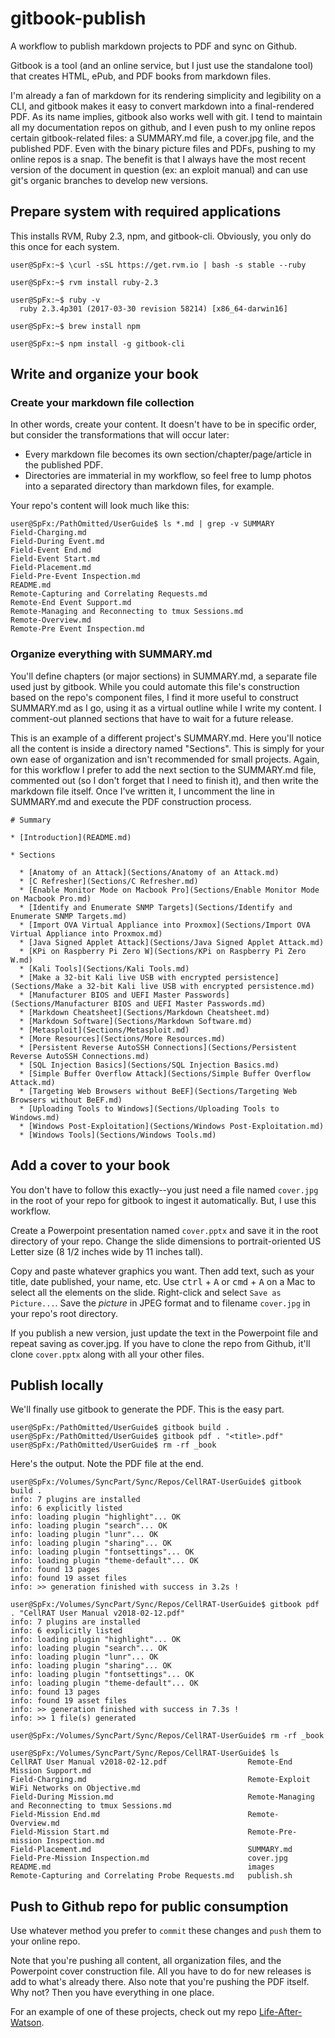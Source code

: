 gitbook-publish
================================================================================

A workflow to publish markdown projects to PDF and sync on Github.

Gitbook is a tool (and an online service, but I just use the standalone tool) that creates HTML, ePub, and PDF books from markdown files.

I'm already a fan of markdown for its rendering simplicity and legibility on a CLI, and gitbook makes it easy to convert markdown into a final-rendered PDF. As its name implies, gitbook also works well with git. I tend to maintain all my documentation repos on github, and I even push to my online repos certain gitbook-related files: a SUMMARY.md file, a cover.jpg file, and the published PDF. Even with the binary picture files and PDFs, pushing to my online repos is a snap. The benefit is that I always have the most recent version of the document in question (ex: an exploit manual) and can use git's organic branches to develop new versions.

Prepare system with required applications
--------------------------------------------------------------------------------

This installs RVM, Ruby 2.3, npm, and gitbook-cli. Obviously, you only do this once for each system.

```
user@SpFx:~$ \curl -sSL https://get.rvm.io | bash -s stable --ruby

user@SpFx:~$ rvm install ruby-2.3

user@SpFx:~$ ruby -v
  ruby 2.3.4p301 (2017-03-30 revision 58214) [x86_64-darwin16]

user@SpFx:~$ brew install npm

user@SpFx:~$ npm install -g gitbook-cli
```

Write and organize your book
--------------------------------------------------------------------------------

### Create your markdown file collection

In other words, create your content. It doesn't have to be in specific order, but consider the transformations that will occur later:

- Every markdown file becomes its own section/chapter/page/article in the published PDF.
- Directories are immaterial in my workflow, so feel free to lump photos into a separated directory than markdown files, for example.

Your repo's content will look much like this:

```
user@SpFx:/PathOmitted/UserGuide$ ls *.md | grep -v SUMMARY
Field-Charging.md
Field-During Event.md
Field-Event End.md
Field-Event Start.md
Field-Placement.md
Field-Pre-Event Inspection.md
README.md
Remote-Capturing and Correlating Requests.md
Remote-End Event Support.md
Remote-Managing and Reconnecting to tmux Sessions.md
Remote-Overview.md
Remote-Pre Event Inspection.md
```

### Organize everything with SUMMARY.md

You'll define chapters (or major sections) in SUMMARY.md, a separate file used just by gitbook. While you could automate this file's construction based on the repo's component files, I find it more useful to construct SUMMARY.md as I go, using it as a virtual outline while I write my content. I comment-out planned sections that have to wait for a future release.

This is an example of a different project's SUMMARY.md. Here you'll notice all the content is inside a directory named "Sections". This is simply for your own ease of organization and isn't recommended for small projects. Again, for this workflow I prefer to add the next section to the SUMMARY.md file, commented out (so I don't forget that I need to finish it), and then write the markdown file itself. Once I've written it, I uncomment the line in SUMMARY.md and execute the PDF construction process.

```
# Summary

* [Introduction](README.md)

* Sections

  * [Anatomy of an Attack](Sections/Anatomy of an Attack.md)
  * [C Refresher](Sections/C Refresher.md)
  * [Enable Monitor Mode on Macbook Pro](Sections/Enable Monitor Mode on Macbook Pro.md)
  * [Identify and Enumerate SNMP Targets](Sections/Identify and Enumerate SNMP Targets.md)
  * [Import OVA Virtual Appliance into Proxmox](Sections/Import OVA Virtual Appliance into Proxmox.md)
  * [Java Signed Applet Attack](Sections/Java Signed Applet Attack.md)
  * [KPi on Raspberry Pi Zero W](Sections/KPi on Raspberry Pi Zero W.md)
  * [Kali Tools](Sections/Kali Tools.md)
  * [Make a 32-bit Kali live USB with encrypted persistence](Sections/Make a 32-bit Kali live USB with encrypted persistence.md)
  * [Manufacturer BIOS and UEFI Master Passwords](Sections/Manufacturer BIOS and UEFI Master Passwords.md)
  * [Markdown Cheatsheet](Sections/Markdown Cheatsheet.md)
  * [Markdown Software](Sections/Markdown Software.md)
  * [Metasploit](Sections/Metasploit.md)
  * [More Resources](Sections/More Resources.md)
  * [Persistent Reverse AutoSSH Connections](Sections/Persistent Reverse AutoSSH Connections.md)
  * [SQL Injection Basics](Sections/SQL Injection Basics.md)
  * [Simple Buffer Overflow Attack](Sections/Simple Buffer Overflow Attack.md)
  * [Targeting Web Browsers without BeEF](Sections/Targeting Web Browsers without BeEF.md)
  * [Uploading Tools to Windows](Sections/Uploading Tools to Windows.md)
  * [Windows Post-Exploitation](Sections/Windows Post-Exploitation.md)
  * [Windows Tools](Sections/Windows Tools.md)
```

Add a cover to your book
--------------------------------------------------------------------------------

You don't have to follow this exactly--you just need a file named `cover.jpg` in the root of your repo for gitbook to ingest it automatically. But, I use this workflow.

Create a Powerpoint presentation named `cover.pptx` and save it in the root directory of your repo. Change the slide dimensions to portrait-oriented US Letter size (8 1/2 inches wide by 11 inches tall).

Copy and paste whatever graphics you want. Then add text, such as your title, date published, your name, etc. Use <kbd>ctrl</kbd> + <kbd>A</kbd> or <kbd>cmd</kbd> + <kbd>A</kbd> on a Mac to select all the elements on the slide. Right-click and select `Save as Picture...`. Save the <i>picture</i> in JPEG format and to filename `cover.jpg` in your repo's root directory.

If you publish a new version, just update the text in the Powerpoint file and repeat saving as cover.jpg. If you have to clone the repo from Github, it'll clone `cover.pptx` along with all your other files.

Publish locally
--------------------------------------------------------------------------------

We'll finally use gitbook to generate the PDF. This is the easy part.

```
user@SpFx:/PathOmitted/UserGuide$ gitbook build .
user@SpFx:/PathOmitted/UserGuide$ gitbook pdf . "<title>.pdf"
user@SpFx:/PathOmitted/UserGuide$ rm -rf _book
```

Here's the output. Note the PDF file at the end.

```
user@SpFx:/Volumes/SyncPart/Sync/Repos/CellRAT-UserGuide$ gitbook build .
info: 7 plugins are installed
info: 6 explicitly listed
info: loading plugin "highlight"... OK
info: loading plugin "search"... OK
info: loading plugin "lunr"... OK
info: loading plugin "sharing"... OK
info: loading plugin "fontsettings"... OK
info: loading plugin "theme-default"... OK
info: found 13 pages
info: found 19 asset files
info: >> generation finished with success in 3.2s !

user@SpFx:/Volumes/SyncPart/Sync/Repos/CellRAT-UserGuide$ gitbook pdf . "CellRAT User Manual v2018-02-12.pdf"
info: 7 plugins are installed
info: 6 explicitly listed
info: loading plugin "highlight"... OK
info: loading plugin "search"... OK
info: loading plugin "lunr"... OK
info: loading plugin "sharing"... OK
info: loading plugin "fontsettings"... OK
info: loading plugin "theme-default"... OK
info: found 13 pages
info: found 19 asset files
info: >> generation finished with success in 7.3s !
info: >> 1 file(s) generated

user@SpFx:/Volumes/SyncPart/Sync/Repos/CellRAT-UserGuide$ rm -rf _book

user@SpFx:/Volumes/SyncPart/Sync/Repos/CellRAT-UserGuide$ ls
CellRAT User Manual v2018-02-12.pdf                  Remote-End Mission Support.md
Field-Charging.md                                    Remote-Exploit WiFi Networks on Objective.md
Field-During Mission.md                              Remote-Managing and Reconnecting to tmux Sessions.md
Field-Mission End.md                                 Remote-Overview.md
Field-Mission Start.md                               Remote-Pre-mission Inspection.md
Field-Placement.md                                   SUMMARY.md
Field-Pre-Mission Inspection.md                      cover.jpg
README.md                                            images
Remote-Capturing and Correlating Probe Requests.md   publish.sh

```

Push to Github repo for public consumption
--------------------------------------------------------------------------------

Use whatever method you prefer to `commit` these changes and `push` them to your online repo.

Note that you're pushing all content, all organization files, and the Powerpoint cover construction file. All you have to do for new releases is add to what's already there. Also note that you're pushing the PDF itself. Why not? Then you have everything in one place.

For an example of one of these projects, check out my repo [Life-After-Watson](https://github.com/viiateix/life-after-watson).

